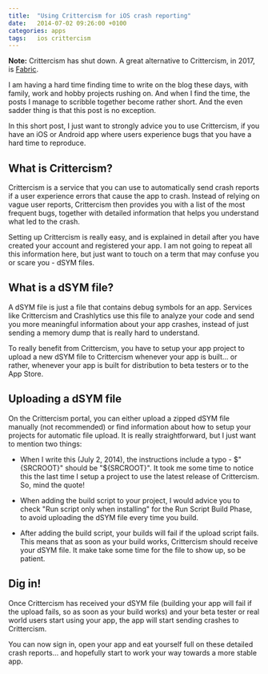 ```yaml
---
title:  "Using Crittercism for iOS crash reporting"
date: 	2014-07-02 09:26:00 +0100
categories: apps
tags: 	ios crittercism
---
```



**Note:** Crittercism has shut down. A great alternative to Crittercism, in 2017,
is [Fabric](https://fabric.io).

I am having a hard time finding time to write on the blog these days, with family,
work and hobby projects rushing on. And when I find the time, the posts I manage
to scribble together become rather short. And the even sadder thing is that this
post is no exception.

In this short post, I just want to strongly advice you to use Crittercism, if you
have an iOS or Android app where users experience bugs that you have a hard time
to reproduce.


## What is Crittercism?

Crittercism is a service that you can use to automatically send crash reports if
a user experience errors that cause the app to crash. Instead of relying on vague
user reports, Crittercism then provides you with a list of the most frequent bugs,
together with detailed information that helps you understand what led to the crash.

Setting up Crittercism is really easy, and is explained in detail after you have
created your account and registered your app. I am not going to repeat all this
information here, but just want to touch on a term that may confuse you or scare
you - dSYM files.


## What is a dSYM file?

A dSYM file is just a file that contains debug symbols for an app. Services like
Crittercism and Crashlytics use this file to analyze your code and send you more
meaningful information about your app crashes, instead of just sending a memory
dump that is really hard to understand.

To really benefit from Crittercism, you have to setup your app project to upload
a new dSYM file to Crittercism whenever your app is built... or rather, whenever
your app is built for distribution to beta testers or to the App Store.


## Uploading a dSYM file

On the Crittercism portal, you can either upload a zipped dSYM file manually (not
recommended) or find information about how to setup your projects for automatic
file upload. It is really straightforward, but I just want to mention two things:

* When I write this (July 2, 2014), the instructions include a typo - $"{SRCROOT}"
should be "${SRCROOT}". It took me some time to notice this the last time I setup
a project to use the latest release of Crittercism. So, mind the quote!

* When adding the build script to your project, I would advice you to check "Run
script only when installing" for the Run Script Build Phase, to avoid uploading
the dSYM file every time you build.

* After adding the build script, your builds will fail if the upload script fails.
This means that as soon as your build works, Crittercism should receive your dSYM
file. It make take some time for the file to show up, so be patient.


## Dig in!

Once Crittercism has received your dSYM file (building your app will fail if the
upload fails, so as soon as your build works) and your beta tester or real world
users start using your app, the app will start sending crashes to Crittercism.

You can now sign in, open your app and eat yourself full on these detailed crash
reports... and hopefully start to work your way towards a more stable app.